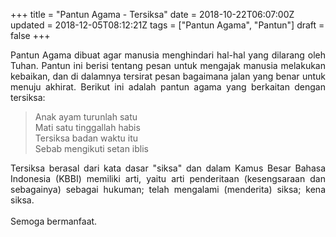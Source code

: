 +++
title = "Pantun Agama - Tersiksa"
date = 2018-10-22T06:07:00Z
updated = 2018-12-05T08:12:21Z
tags = ["Pantun Agama", "Pantun"]
draft = false
+++

<div dir="ltr" style="text-align: left;" trbidi="on"><div style="text-align: justify;">Pantun Agama dibuat agar manusia menghindari hal-hal yang dilarang oleh Tuhan. Pantun ini berisi tentang pesan untuk mengajak manusia melakukan kebaikan, dan di dalamnya tersirat pesan bagaimana jalan yang benar untuk menuju akhirat. Berikut ini adalah pantun agama yang berkaitan dengan tersiksa:</div><blockquote class="tr_bq">Anak ayam turunlah satu<br />Mati satu tinggallah habis<br />Tersiksa badan waktu itu<br />Sebab mengikuti setan iblis</blockquote><div style="text-align: justify;">Tersiksa berasal dari kata dasar "siksa" dan dalam Kamus Besar Bahasa Indonesia (KBBI) memiliki arti, yaitu arti penderitaan (kesengsaraan dan sebagainya) sebagai hukuman; telah mengalami (menderita) siksa; kena siksa.</div><div style="text-align: justify;"><br /></div><div style="text-align: justify;">Semoga bermanfaat.</div></div>
